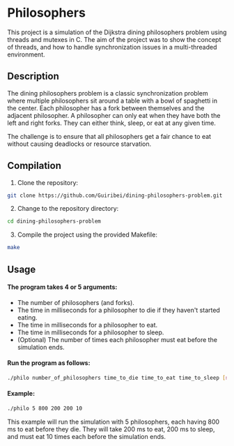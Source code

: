 # Philosophers

This project is a simulation of the Dijkstra dining philosophers problem using threads and mutexes in C. The aim of the project was to show the concept of threads, and how to handle synchronization issues in a multi-threaded environment.

## Description

The dining philosophers problem is a classic synchronization problem where multiple philosophers sit around a table with a bowl of spaghetti in the center. Each philosopher has a fork between themselves and the adjacent philosopher. A philosopher can only eat when they have both the left and right forks. They can either think, sleep, or eat at any given time.

The challenge is to ensure that all philosophers get a fair chance to eat without causing deadlocks or resource starvation.

## Compilation

1. Clone the repository:

```bash
git clone https://github.com/Guiribei/dining-philosophers-problem.git
```

2. Change to the repository directory:

```bash
cd dining-philosophers-problem
```

3. Compile the project using the provided Makefile:

```bash
make
```

## Usage

#### The program takes 4 or 5 arguments:

- The number of philosophers (and forks).
- The time in milliseconds for a philosopher to die if they haven't started eating.
- The time in milliseconds for a philosopher to eat.
- The time in milliseconds for a philosopher to sleep.
- (Optional) The number of times each philosopher must eat before the simulation ends.

#### Run the program as follows:

```bash
./philo number_of_philosophers time_to_die time_to_eat time_to_sleep [number_of_times_to_eat]
```
#### Example:

```bash
./philo 5 800 200 200 10
```

This example will run the simulation with 5 philosophers, each having 800 ms to eat before they die. They will take 200 ms to eat, 200 ms to sleep, and must eat 10 times each before the simulation ends.
